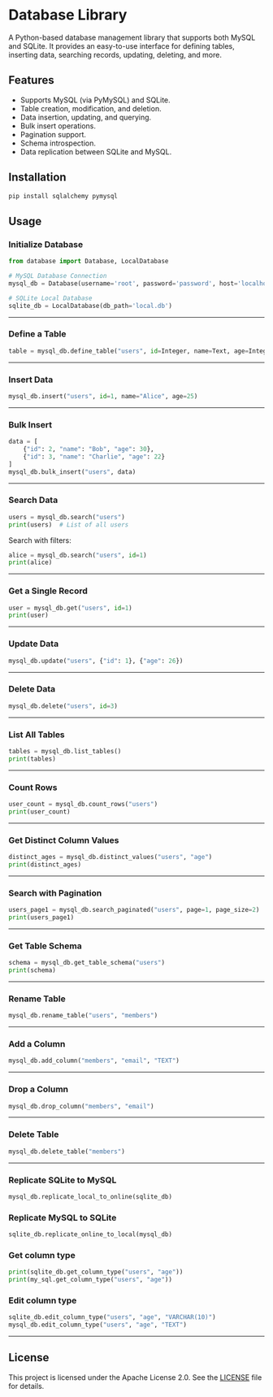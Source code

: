 # Database Library

A Python-based database management library that supports both MySQL and SQLite. It provides an easy-to-use interface for defining tables, inserting data, searching records, updating, deleting, and more.

## Features
- Supports MySQL (via PyMySQL) and SQLite.
- Table creation, modification, and deletion.
- Data insertion, updating, and querying.
- Bulk insert operations.
- Pagination support.
- Schema introspection.
- Data replication between SQLite and MySQL.

## Installation

```sh
pip install sqlalchemy pymysql
```

## Usage

### Initialize Database

```python
from database import Database, LocalDatabase

# MySQL Database Connection
mysql_db = Database(username='root', password='password', host='localhost', port=3306, database='testdb')

# SQLite Local Database
sqlite_db = LocalDatabase(db_path='local.db')
```

---

### Define a Table

```python
table = mysql_db.define_table("users", id=Integer, name=Text, age=Integer)
```

---

### Insert Data

```python
mysql_db.insert("users", id=1, name="Alice", age=25)
```

---

### Bulk Insert

```python
data = [
    {"id": 2, "name": "Bob", "age": 30},
    {"id": 3, "name": "Charlie", "age": 22}
]
mysql_db.bulk_insert("users", data)
```

---

### Search Data

```python
users = mysql_db.search("users")
print(users)  # List of all users
```

Search with filters:

```python
alice = mysql_db.search("users", id=1)
print(alice)
```

---

### Get a Single Record

```python
user = mysql_db.get("users", id=1)
print(user)
```

---

### Update Data

```python
mysql_db.update("users", {"id": 1}, {"age": 26})
```

---

### Delete Data

```python
mysql_db.delete("users", id=3)
```

---

### List All Tables

```python
tables = mysql_db.list_tables()
print(tables)
```

---

### Count Rows

```python
user_count = mysql_db.count_rows("users")
print(user_count)
```

---

### Get Distinct Column Values

```python
distinct_ages = mysql_db.distinct_values("users", "age")
print(distinct_ages)
```

---

### Search with Pagination

```python
users_page1 = mysql_db.search_paginated("users", page=1, page_size=2)
print(users_page1)
```

---

### Get Table Schema

```python
schema = mysql_db.get_table_schema("users")
print(schema)
```

---

### Rename Table

```python
mysql_db.rename_table("users", "members")
```

---

### Add a Column

```python
mysql_db.add_column("members", "email", "TEXT")
```

---

### Drop a Column

```python
mysql_db.drop_column("members", "email")
```

---

### Delete Table

```python
mysql_db.delete_table("members")
```

---

### Replicate SQLite to MySQL

```python
mysql_db.replicate_local_to_online(sqlite_db)
```

### Replicate MySQL to SQLite

```python
sqlite_db.replicate_online_to_local(mysql_db)
```

### Get column type

```python
print(sqlite_db.get_column_type("users", "age"))
print(my_sql.get_column_type("users", "age"))
```

### Edit column type

```python
sqlite_db.edit_column_type("users", "age", "VARCHAR(10)")
mysql_db.edit_column_type("users", "age", "TEXT")
```
---

## License
This project is licensed under the Apache License 2.0. See the [LICENSE](LICENSE) file for details.


